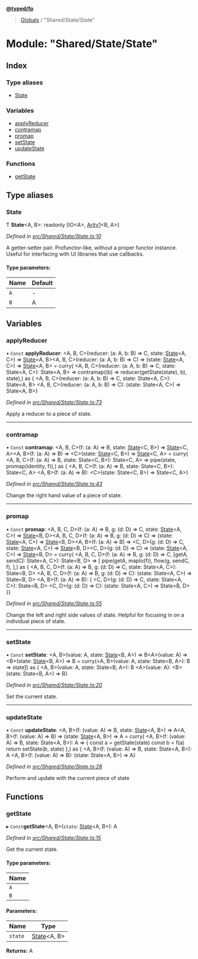 **[@typed/fp](../README.md)**

> [Globals](../globals.md) / "Shared/State/State"

# Module: "Shared/State/State"

## Index

### Type aliases

* [State](_shared_state_state_.md#state)

### Variables

* [applyReducer](_shared_state_state_.md#applyreducer)
* [contramap](_shared_state_state_.md#contramap)
* [promap](_shared_state_state_.md#promap)
* [setState](_shared_state_state_.md#setstate)
* [updateState](_shared_state_state_.md#updatestate)

### Functions

* [getState](_shared_state_state_.md#getstate)

## Type aliases

### State

Ƭ  **State**\<A, B>: readonly [IO\<A>, [Arity1](_common_types_.md#arity1)\<B, A>]

*Defined in [src/Shared/State/State.ts:10](https://github.com/TylorS/typed-fp/blob/ac98ca1/src/Shared/State/State.ts#L10)*

A getter-setter pair. Profunctor-like, without a proper functor instance. Useful for
interfacing with UI libraries that use callbacks.

#### Type parameters:

Name | Default |
------ | ------ |
`A` | - |
`B` | A |

## Variables

### applyReducer

• `Const` **applyReducer**: \<A, B, C>(reducer: (a: A, b: B) => C, state: [State](_shared_state_state_.md#state)\<A, C>) => [State](_shared_state_state_.md#state)\<A, B>\<A, B, C>(reducer: (a: A, b: B) => C) => (state: [State](_shared_state_state_.md#state)\<A, C>) => [State](_shared_state_state_.md#state)\<A, B> = curry( \<A, B, C>(reducer: (a: A, b: B) => C, state: State\<A, C>): State\<A, B> => contramap((b) => reducer(getState(state), b), state),) as { \<A, B, C>(reducer: (a: A, b: B) => C, state: State\<A, C>): State\<A, B> \<A, B, C>(reducer: (a: A, b: B) => C): (state: State\<A, C>) => State\<A, B>}

*Defined in [src/Shared/State/State.ts:73](https://github.com/TylorS/typed-fp/blob/ac98ca1/src/Shared/State/State.ts#L73)*

Apply a reducer to a piece of state.

___

### contramap

• `Const` **contramap**: \<A, B, C>(f: (a: A) => B, state: [State](_shared_state_state_.md#state)\<C, B>) => [State](_shared_state_state_.md#state)\<C, A>\<A, B>(f: (a: A) => B) => \<C>(state: [State](_shared_state_state_.md#state)\<C, B>) => [State](_shared_state_state_.md#state)\<C, A> = curry( \<A, B, C>(f: (a: A) => B, state: State\<C, B>): State\<C, A> => pipe(state, promap(identity, f)),) as { \<A, B, C>(f: (a: A) => B, state: State\<C, B>): State\<C, A> \<A, B>(f: (a: A) => B): \<C>(state: State\<C, B>) => State\<C, A>}

*Defined in [src/Shared/State/State.ts:43](https://github.com/TylorS/typed-fp/blob/ac98ca1/src/Shared/State/State.ts#L43)*

Change the right hand value of a piece of state.

___

### promap

• `Const` **promap**: \<A, B, C, D>(f: (a: A) => B, g: (d: D) => C, state: [State](_shared_state_state_.md#state)\<A, C>) => [State](_shared_state_state_.md#state)\<B, D>\<A, B, C, D>(f: (a: A) => B, g: (d: D) => C) => (state: [State](_shared_state_state_.md#state)\<A, C>) => [State](_shared_state_state_.md#state)\<B, D>\<A, B>(f: (a: A) => B) => \<C, D>(g: (d: D) => C, state: [State](_shared_state_state_.md#state)\<A, C>) => [State](_shared_state_state_.md#state)\<B, D>\<C, D>(g: (d: D) => C) => (state: [State](_shared_state_state_.md#state)\<A, C>) => [State](_shared_state_state_.md#state)\<B, D> = curry( \<A, B, C, D>(f: (a: A) => B, g: (d: D) => C, [getA, sendC]: State\<A, C>): State\<B, D> => [ pipe(getA, mapIo(f)), flow(g, sendC, f), ],) as { \<A, B, C, D>(f: (a: A) => B, g: (d: D) => C, state: State\<A, C>): State\<B, D> \<A, B, C, D>(f: (a: A) => B, g: (d: D) => C): (state: State\<A, C>) => State\<B, D> \<A, B>(f: (a: A) => B): { \<C, D>(g: (d: D) => C, state: State\<A, C>): State\<B, D> \<C, D>(g: (d: D) => C): (state: State\<A, C>) => State\<B, D> }}

*Defined in [src/Shared/State/State.ts:55](https://github.com/TylorS/typed-fp/blob/ac98ca1/src/Shared/State/State.ts#L55)*

Change the left and right side values of state. Helpful for
focusing in on a individual piece of state.

___

### setState

• `Const` **setState**: \<A, B>(value: A, state: [State](_shared_state_state_.md#state)\<B, A>) => B\<A>(value: A) => \<B>(state: [State](_shared_state_state_.md#state)\<B, A>) => B = curry(\<A, B>(value: A, state: State\<B, A>): B => state[1](value)) as { \<A, B>(value: A, state: State\<B, A>): B \<A>(value: A): \<B>(state: State\<B, A>) => B}

*Defined in [src/Shared/State/State.ts:20](https://github.com/TylorS/typed-fp/blob/ac98ca1/src/Shared/State/State.ts#L20)*

Set the current state.

___

### updateState

• `Const` **updateState**: \<A, B>(f: (value: A) => B, state: [State](_shared_state_state_.md#state)\<A, B>) => A\<A, B>(f: (value: A) => B) => (state: [State](_shared_state_state_.md#state)\<A, B>) => A = curry( \<A, B>(f: (value: A) => B, state: State\<A, B>): A => { const a = getState(state) const b = f(a) return setState(b, state) },) as { \<A, B>(f: (value: A) => B, state: State\<A, B>): A \<A, B>(f: (value: A) => B): (state: State\<A, B>) => A}

*Defined in [src/Shared/State/State.ts:28](https://github.com/TylorS/typed-fp/blob/ac98ca1/src/Shared/State/State.ts#L28)*

Perform and update with the current piece of state

## Functions

### getState

▸ `Const`**getState**\<A, B>(`state`: [State](_shared_state_state_.md#state)\<A, B>): A

*Defined in [src/Shared/State/State.ts:15](https://github.com/TylorS/typed-fp/blob/ac98ca1/src/Shared/State/State.ts#L15)*

Get the current state.

#### Type parameters:

Name |
------ |
`A` |
`B` |

#### Parameters:

Name | Type |
------ | ------ |
`state` | [State](_shared_state_state_.md#state)\<A, B> |

**Returns:** A
